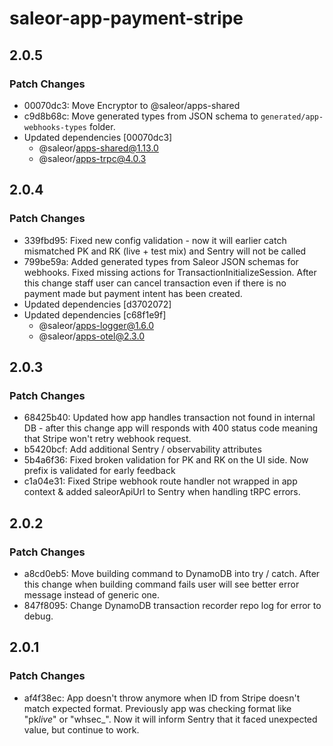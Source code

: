 # saleor-app-payment-stripe

## 2.0.5

### Patch Changes

- 00070dc3: Move Encryptor to @saleor/apps-shared
- c9d8b68c: Move generated types from JSON schema to `generated/app-webhooks-types` folder.
- Updated dependencies [00070dc3]
  - @saleor/apps-shared@1.13.0
  - @saleor/apps-trpc@4.0.3

## 2.0.4

### Patch Changes

- 339fbd95: Fixed new config validation - now it will earlier catch mismatched PK and RK (live + test mix) and Sentry will not be called
- 799be59a: Added generated types from Saleor JSON schemas for webhooks. Fixed missing actions for TransactionInitializeSession. After this change staff user can cancel transaction even if there is no payment made but payment intent has been created.
- Updated dependencies [d3702072]
- Updated dependencies [c68f1e9f]
  - @saleor/apps-logger@1.6.0
  - @saleor/apps-otel@2.3.0

## 2.0.3

### Patch Changes

- 68425b40: Updated how app handles transaction not found in internal DB - after this change app will responds with 400 status code meaning that Stripe won't retry webhook request.
- b5420bcf: Add additional Sentry / observability attributes
- 5b4a6f36: Fixed broken validation for PK and RK on the UI side. Now prefix is validated for early feedback
- c1a04e31: Fixed Stripe webhook route handler not wrapped in app context & added saleorApiUrl to Sentry when handling tRPC errors.

## 2.0.2

### Patch Changes

- a8cd0eb5: Move building command to DynamoDB into try / catch. After this change when building command fails user will see better error message instead of generic one.
- 847f8095: Change DynamoDB transaction recorder repo log for error to debug.

## 2.0.1

### Patch Changes

- af4f38ec: App doesn't throw anymore when ID from Stripe doesn't match expected format. Previously app was checking format like "pk*live*" or "whsec\_". Now it will inform Sentry that it faced unexpected value, but continue to work.
